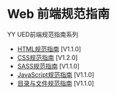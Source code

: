 # Web 前端规范指南

YY UED前端规范指南系列

* [HTML规范指南](https://github.com/yyued/fe-guide/blob/master/html-guide.md) [V1.1.0]
* [CSS规范指南](https://github.com/yyued/fe-guide/blob/master/css-guide.md) [V1.2.0]
* [SASS规范指南](https://github.com/yyued/fe-guide/blob/master/sass-guide.md) [V1.1.0]
* [JavaScript规范指南](https://github.com/yyued/fe-guide/blob/master/javascript-guide.md) [V1.1.0]
* [目录与文件规范指南](https://github.com/yyued/fe-guide/blob/master/directory-guide.md) [V1.1.0]

